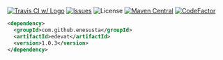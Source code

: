 [![Travis CI w/ Logo](https://img.shields.io/travis/enesusta/tasdik/master.svg?logo=travis)](https://travis-ci.com/enesusta/edevat) 
 [![Issues](https://img.shields.io/github/issues-raw/enesusta/tasdik.svg?maxAge=25000)](https://github.com/enesusta/edevat/issues) ![License](https://img.shields.io/badge/license-MIT-blue.svg?colorB=blue)
[![Maven Central](https://img.shields.io/maven-central/v/com.github.enesusta/tasdik?color=red&style=flat-square)](http://search.maven.org/artifact/com.github.enesusta/edevat)
[![CodeFactor](https://www.codefactor.io/repository/github/enesusta/edevat/badge)](https://www.codefactor.io/repository/github/enesusta/edevat)
```xml
<dependency>
  <groupId>com.github.enesusta</groupId>
  <artifactId>edevat</artifactId>
  <version>1.0.3</version>
</dependency>
```
